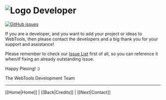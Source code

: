 # ![Logo](https://github.com/ukdtom/WebTools.bundle/blob/master/Wiki/WebTools/Logos/WebTools-48x48.png) Developer

[![GitHub issues](https://img.shields.io/github/issues/ukdtom/WebTools.bundle.svg?style=flat)](https://github.com/ukdtom/WebTools.bundle/issues)

If you are a developer, and you want to add your project or ideas to WebTools, then please contact the developers and a big thank you for your support and assistance!

Please remember to check our [Issue List](https://github.com/ukdtom/WebTools.bundle/issues) first of all, so you can reference it when/if fixing an already outstanding issue.

Happy Plexing! :)

The WebTools Development Team

***

[[Home|Home]] | [[Back|Credits]] | [[Next|Contact]]